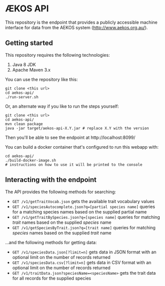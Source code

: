 # &AElig;KOS API
This repository is the endpoint that provides a publicly accessible machine interface for data from the AEKOS system (http://www.aekos.org.au/).

## Getting started
This repository requires the following technologies:
 1. Java 8 JDK
 2. Apache Maven 3.x

You can use the repository like this:

    git clone <this url>
    cd aekos-api/
    ./run-server.sh

Or, an alternate way if you like to run the steps yourself:

    git clone <this url>
    cd aekos-api/
    mvn clean package
    java -jar target/aekos-api-X.Y.jar # replace X.Y with the version
Then you'll be able to see the endpoint at http://localhost:8099/

You can build a docker container that's configured to run this webapp with:

    cd aekos-api/
    ./build-docker-image.sh
    # instructions on how to use it will be printed to the console

## Interacting with the endpoint
The API provides the following methods for searching:
 - `GET /v1/getTraitVocab.json`  gets the available trait vocabulary values
 - `GET /v1/speciesAutocomplete.json?q=[partial species name]`  queries for a matching species names based on the supplied partial name
 - `GET /v1/getTraitBySpecies.json?q=[species name]`  queries for matching *trait* names based on the supplied *species* name
 - `GET /v1/getSpeciesByTrait.json?q=[trait name]`  queries for matching *species* names based on the supplied *trait* name

...and the following methods for getting data:
 - `GET /v1/speciesData.json[?limit=n]`  gets data in JSON format with an optional limit on the number of records returned
 - `GET /v1/speciesData.csv[?limit=n]`  gets data in CSV format with an optional limit on the number of records returned
 - `GET /v1/traitData.json?speciesName=<speciesName>`  gets the trait data for all records for the supplied species
